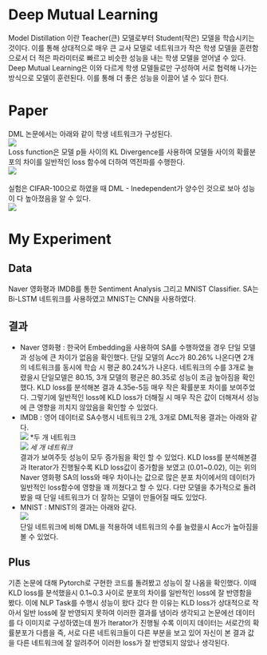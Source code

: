 # Deep Mutual Learning
Model Distillation 이란 Teacher(큰) 모델로부터 Student(작은) 모델을 학습시키는 것이다. 이를 통해 상대적으로 매우 큰 교사 모델로 네트워크가 작은 학생 모델을 훈련함으로서 더 적은 파라미터로 빠르고 비슷한 성능을 내는 학생 모델을 얻어낼 수 있다. Deep Mutual Learning은 이와 다르게 학생 모델들로만 구성하여 서로 협력해 나가는 방식으로 모델이 훈련된다. 이를 통해 더 좋은 성능을 이끌어 낼 수 있다 한다. 
# Paper
DML 논문에서는 아래와 같이 학생 네트워크가 구성된다. <br>
<img src = https://user-images.githubusercontent.com/55969260/72857528-357f0580-3d01-11ea-9732-e2132c8261e4.png> <br>
Loss function은 모델 p들 사이의 KL Divergence를 사용하여 모델들 사이의 확률분포의 차이를 일반적인 loss 함수에 더하여 역전파를 수행한다. <br>
<img src = https://user-images.githubusercontent.com/55969260/72857719-d79eed80-3d01-11ea-82cc-a07031425818.png> <br>
<br>
실험은 CIFAR-100으로 하였을 때 DML - Inedependent가 양수인 것으로 보아 성능이 다 높아졌음을 알 수 있다. <br>
<img src = https://user-images.githubusercontent.com/55969260/72857859-38c6c100-3d02-11ea-91af-203d0dec0f79.png><br>
# My Experiment
## Data
Naver 영화평과 IMDB를 통한 Sentiment Analysis 그리고 MNIST Classifier. SA는 Bi-LSTM 네트워크를 사용하였고 MNIST는 CNN을 사용하였다. 
## 결과
- Naver 영화평 : 한국어 Embedding을 사용하여 SA를 수행하였을 경우 단일 모델과 성능에 큰 차이가 없음을 확인했다. 단일 모델의 Acc가 80.26% 나온다면 2개의 네트워크를 동시에 학습 시 평균 80.24%가 나온다. 네트워크의 수를 3개로 늘렸을시 단일모델은 80.15, 3개 모델의 평균은 80.35로 성능이 조금 높아짐을 확인했다. KLD loss를 분석해본 결과 4.35e-5등 매우 작은 확률분포 차이를 보여주었다. 그렇기에 일반적인 loss에 KLD loss가 더해질 시 매우 작은 값이 더해져서 성능에 큰 영향을 끼치지 않았음을 확인할 수 있었다. 
- IMDB : 영어 데이터로 SA수행시 네트워크 2개, 3개로 DML적용 결과는 아래와 같다. <br>
<img src = https://user-images.githubusercontent.com/55969260/72858404-09b14f00-3d04-11ea-9a67-6d6a489625e9.png> *두 개 네트워크<br>
<img src = https://user-images.githubusercontent.com/55969260/72858420-1cc41f00-3d04-11ea-9ed7-cc34f1825955.png> *세 개 네트워크<br>*
결과가 보여주듯 성능이 모두 증가됨을 확인 할 수 있었다. KLD loss를 분석해본결과 Iterator가 진행될수록 KLD loss값이 증가함을 보였고 (0.01~0.02), 이는 위의 Naver 영화평 SA의 loss와 매우 차이나는 값으로 많은 분포 차이에서의 데이터가 일반적인 loss함수에 영향을 꽤 끼쳤다고 할 수 있다. 다만 모델을 추가적으로 돌려봤을 때 단일 네트워크가 더 잘하는 모델이 만들어질 때도 있었다. 
- MNIST : MNIST의 결과는 아래와 같다. <br>
<img src =https://user-images.githubusercontent.com/55969260/72858718-0f5b6480-3d05-11ea-8096-494231c8c848.png> <br>
단일 네트워크에 비해 DML을 적용하여 네트워크의 수를 늘렸을시 Acc가 높아짐을 볼 수 있었다. 
## Plus
기존 논문에 대해 Pytorch로 구현한 코드를 돌려봤고 성능이 잘 나옴을 확인했다. 이때 KLD loss를 분석했을시 0.1~0.3 사이로 분포의 차이를 일반적인 loss에 잘 반영함을 봤다. 이에 NLP Task를 수행시 성능이 왔다 갔다 한 이유는 KLD loss가 상대적으로 작아서 일반 loss에 잘 반영되지 못하여 이러한 결과를 냄이라 생각되고 논문에선 데이터를 다 이미지로 구성하였는데 뭔가 Iterator가 진행될 수록 이미지 데이터는 서로간의 확률분포가 다름을 즉, 서로 다른 네트워크들이 다른 부분을 보고 있어 자신이 본 결과 값을 다른 네트워크에 잘 알려주어 이러한 loss가 잘 반영되지 않았나 생각된다.  
